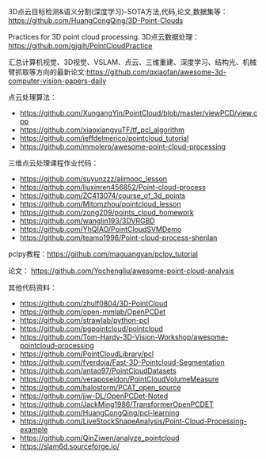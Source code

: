 3D点云目标检测&语义分割(深度学习)-SOTA方法,代码,论文,数据集等：https://github.com/HuangCongQing/3D-Point-Clouds

Practices for 3D point cloud processing. 3D点云数据处理： https://github.com/gjgjh/PointCloudPractice

汇总计算机视觉、3D视觉、VSLAM、点云、三维重建、深度学习、结构光、机械臂抓取等方向的最新论文:https://github.com/qxiaofan/awesome-3d-computer-vision-papers-daily

点云处理算法：
- https://github.com/XungangYin/PointCloud/blob/master/viewPCD/view.cpp
- https://github.com/xiaoxiangyuTF/tf_pcl_algorithm
- https://github.com/jeffdelmerico/pointcloud_tutorial
- https://github.com/mmolero/awesome-point-cloud-processing


三维点云处理课程作业代码：
- https://github.com/suyunzzz/aiimooc_lesson
- https://github.com/liuxinren456852/Point-cloud-process
- https://github.com/ZC413074/course_of_3d_points
- https://github.com/Mitomzhou/pointcloud_lesson
- https://github.com/zong209/points_cloud_homework
- https://github.com/wanglin193/3DVRGBD
- https://github.com/YhQIAO/PointCloudSVMDemo
- https://github.com/teamo1996/Point-cloud-process-shenlan


pclpy教程：https://github.com/maguangyan/pclpy_tutorial

论文： https://github.com/Yochengliu/awesome-point-cloud-analysis

其他代码资料：
- https://github.com/zhulf0804/3D-PointCloud
- https://github.com/open-mmlab/OpenPCDet
- https://github.com/strawlab/python-pcl
- https://github.com/pgpointcloud/pointcloud
- https://github.com/Tom-Hardy-3D-Vision-Workshop/awesome-pointcloud-processing
- https://github.com/PointCloudLibrary/pcl
- https://github.com/fverdoja/Fast-3D-Pointcloud-Segmentation
- https://github.com/antao97/PointCloudDatasets
- https://github.com/veraposeidon/PointCloudVolumeMeasure
- https://github.com/halostorm/PCAT_open_source
- https://github.com/jjw-DL/OpenPCDet-Noted
- https://github.com/JackMing1986/TransformerOpenPCDET
- https://github.com/HuangCongQing/pcl-learning
- https://github.com/LiveStockShapeAnalysis/Point-Cloud-Processing-example
- https://github.com/QinZiwen/analyze_pointcloud
- https://slam6d.sourceforge.io/
